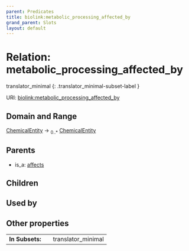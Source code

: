 ```yaml
---
parent: Predicates
title: biolink:metabolic_processing_affected_by
grand_parent: Slots
layout: default
---
```


# Relation: metabolic_processing_affected_by

translator_minimal
{: .translator_minimal-subset-label }




URI: [biolink:metabolic_processing_affected_by](https://w3id.org/biolink/vocab/metabolic_processing_affected_by)

## Domain and Range

[ChemicalEntity](ChemicalEntity.md) ->  <sub>0..\*</sub> [ChemicalEntity](ChemicalEntity.md)

## Parents

 *  is_a: [affects](affects.md)

## Children


## Used by


## Other properties

|  |  |  |
| --- | --- | --- |
| **In Subsets:** | | translator_minimal |

